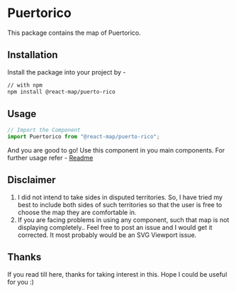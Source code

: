 # Puertorico
This package contains the map of Puertorico. 
## Installation
Install the package into your project by -
```bash
// with npm
npm install @react-map/puerto-rico
```
## Usage 
```jsx
// Import the Component
import Puertorico from "@react-map/puerto-rico";
```
And you are good to go! Use this component in you main components.
For further usage refer - [Readme](https://github.com/shubhexists/react-maps?tab=readme-ov-file#usage)
## Disclaimer 
1) I did not intend to take sides in disputed territories. So, I have tried my best to include both sides of such territories so that the user is free to choose the map they are comfortable in. 
2) If you are facing problems in using any component, such that map is not displaying completely.. Feel free to post an issue and I would get it corrected. It most probably would be an SVG Viewport issue.
## Thanks 
If you read till here, thanks for taking interest in this. Hope I could be useful for you :)
